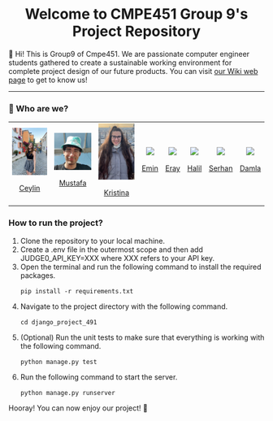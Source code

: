 <h1 align = "center"> Welcome to CMPE451 Group 9's Project Repository </h1> 
💭 Hi! This is Group9 of Cmpe451. We are passionate computer engineer students gathered to create a sustainable working environment for complete project design of our future products. You can visit <a href = "https://github.com/bounswe/bounswe2024group9/wiki" target = "_blank">our Wiki web page</a> to get to know us!
<br>
<hr>
<h3> 🚀  Who are we? </h3> 
<table>
  <tr>
    <td align = "center">
      <img src = "https://github.com/berkaykeskino/REVERSE/blob/main/Photos/CeylinB.jpeg?raw=true" width = 80px>
      <p align = "center"> <a href = "https://github.com/bounswe/bounswe2024group9/wiki/Ceylin-Gebes#introduction" target = "_blank">Ceylin</a></p>
    </td>
    <td align = "center">
      <img src = "https://github.com/berkaykeskino/REVERSE/blob/main/Photos/MustafaB.jpeg?raw=true" width = 80px>
      <p align = "center"><a href = "https://github.com/bounswe/bounswe2024group9/wiki/Mustafa-Atak#who-am-i-for-real" target = "_blank">Mustafa</a></p>
    </td>
    <td align = "center">
      <img src = "https://github.com/berkaykeskino/REVERSE/blob/main/Photos/KristinaB.jpeg?raw=true" width = 80px>
      <p align = "center"><a href = "https://github.com/bounswe/bounswe2024group9/wiki/Kristina-Trajkovski" target = "_blank">Kristina</a></p>
    </td>
    <td align = "center">
      <img src = "https://github.com/berkaykeskino/REVERSE/blob/main/Photos/emin.JPG?raw=true" width = 80px>
      <p align = "center"><a href = "https://github.com/bounswe/bounswe2024group9/wiki/Mehmet-Emin-%C4%B0pekdal" target = "_blank">Emin</a></p>
    </td>
    <td align = "center">
      <img src = "https://github.com/berkaykeskino/REVERSE/blob/main/Photos/eray.jpeg?raw=true" width = 80px>
      <p align = "center"><a href = "https://github.com/bounswe/bounswe2024group9/wiki/Eray-Ero%C4%9Flu" target = "_blank">Eray</a></p>
    </td>
      <td align = "center">
      <img src = "https://github.com/bounswe/bounswe2024group9/assets/73756179/d5d3450e-8782-45cf-bb0c-a52d7c93f42e" width = 80px>
      <p align = "center"><a href = "https://github.com/bounswe/bounswe2024group9/wiki/Halil-Karabacak" target = "_blank">Halil</a></p>
    </td>
     <td align = "center">
      <img src = "https://github.com/user-attachments/assets/af94979a-67e0-409c-8d88-b3e819f793af" width = 80px>
      <p align = "center"><a href = "https://github.com/bounswe/bounswe2024group9/wiki/Serhan-%C3%87akmak" target = "_blank">Serhan</a></p>
    </td>
    <td align = "center">
      <img src = "https://github.com/user-attachments/assets/62f121f1-41cc-46ad-a12e-26682176963c" width = 80px>
      <p align = "center"><a href = "https://github.com/bounswe/bounswe2024group9/wiki/Damla-Kay%C4%B1k%C3%A7%C4%B1" target = "_blank">Damla</a></p>
    </td>
    
  </tr>
</table>

<h3>How to run the project?</h3>
<ol>
    <li>Clone the repository to your local machine.</li>
    <li>Create a .env file in the outermost scope and then add JUDGE0_API_KEY=XXX where XXX refers to your API key.</li>
    <li>Open the terminal and run the following command to install the required packages.
        <pre><code>pip install -r requirements.txt</code></pre>
    </li>
    <li>Navigate to the project directory with the following command.
        <pre><code>cd django_project_491</code></pre>
    </li>
    <li> (Optional) Run the unit tests to make sure that everything is working with the following command.
        <pre><code>python manage.py test</code></pre>
    </li>
    <li>Run the following command to start the server.
        <pre><code>python manage.py runserver</code></pre>
    </li>  
</ol>
<p>Hooray! You can now enjoy our project! 🎉</p>





